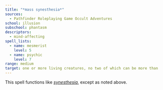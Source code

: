 ```yaml
---
title: "*mass synesthesia*"
sources:
  - Pathfinder Roleplaying Game Occult Adventures
school: illusion
subschool: phantasm
descriptors:
  - mind-affecting
spell_lists:
  - name: mesmerist
    level: 5
  - name: psychic
    level: 7
range: medium
target: one or more living creatures, no two of which can be more than 30 ft. apart
---
```


This spell functions like [*synesthesia*](/spells/synesthesia/), except as noted above.
